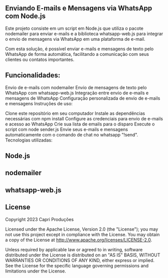 ## Enviando E-mails e Mensagens via WhatsApp com Node.js

Este projeto consiste em um script em Node.js que utiliza o pacote nodemailer para enviar e-mails e a biblioteca whatsapp-web.js para integrar o envio de mensagens via WhatsApp em uma plataforma de e-mail.

Com esta solução, é possível enviar e-mails e mensagens de texto pelo WhatsApp de forma automática, facilitando a comunicação com seus clientes ou contatos importantes.

## Funcionalidades:

Envio de e-mails com nodemailer
Envio de mensagens de texto pelo WhatsApp com whatsapp-web.js
Integração entre envio de e-mails e mensagens de WhatsApp
Configuração personalizada de envio de e-mails e mensagens
Instruções de uso:

Clone este repositório em seu computador
Instale as dependências necessárias com npm install
Configure as credenciais para envio de e-mails e acesso ao WhatsApp
Crie sua lista de emails para o disparo
Execute o script com node sender.js
Envie seus e-mails e mensagens automaticamente com o comando de chat no whatsapp "!send".
Tecnologias utilizadas:

## Node.js
## nodemailer
## whatsapp-web.js

## License

Copyright 2023 Capri Produções

Licensed under the Apache License, Version 2.0 (the "License");
you may not use this project except in compliance with the License.
You may obtain a copy of the License at http://www.apache.org/licenses/LICENSE-2.0.

Unless required by applicable law or agreed to in writing, software
distributed under the License is distributed on an "AS IS" BASIS,
WITHOUT WARRANTIES OR CONDITIONS OF ANY KIND, either express or implied.
See the License for the specific language governing permissions and
limitations under the License.
